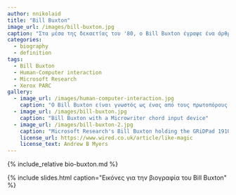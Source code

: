```yaml
---
author: nnikolaid
title: "Bill Buxton"
image_url: /images/bill-buxton.jpg
caption: "Στα μέσα της δεκαετίας του '80, ο Bill Buxton έγραψε ένα άρθρο που βοήθησε να καθοριστεί μια νέα αρχή που ονομάζεται σχεδιασμός εμπειρίας - μια εστίαση όχι στα προϊόντα ή τις ίδιες τις συσκευές, αλλά στην επίδραση που έχουν στη ζωή των ανθρώπων."
categories:
  - biography
  - definition
tags:
  - Bill Buxton
  - Human-Computer interaction
  - Microsoft Research
  - Xerox PARC
gallery:
  - image_url: /images/human-computer-interaction.jpg
    caption: "Ο Bill Buxton είναι γνωστός ως ένας από τους πρωτοπόρους στον τομέα αλληλεπίδρασης ανθρώπου-υπολογιστή."
  - image_url: /images/bill-buxton.jpg
    caption: "Bill Buxton with a Microwriter chord input device"
  - image_url: /images/bill-buxton-2.jpg
    caption: "Microsoft Research's Bill Buxton holding the GRiDPad 1910, an early tablet computer"
    license_url: https://www.wired.co.uk/article/like-magic
    license_text: Andrew B Myers
---
```


{% include_relative bio-buxton.md %}

{% include slides.html caption="Εικόνες για την βιογραφία του Bill Buxton" %}
